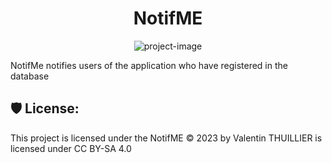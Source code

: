 <h1 align="center" id="title">NotifME</h1>

<p align="center"><img src="https://socialify.git.ci/luxferre-code/NotifMeJava/image?language=1&amp;owner=1&amp;name=1&amp;stargazers=1&amp;theme=Light" alt="project-image"></p>

<p id="description">NotifMe notifies users of the application who have registered in the database</p>

<h2>🛡️ License:</h2>

This project is licensed under the NotifME © 2023 by Valentin THUILLIER is licensed under CC BY-SA 4.0